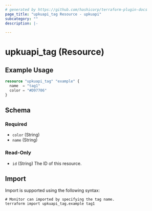 ```yaml
---
# generated by https://github.com/hashicorp/terraform-plugin-docs
page_title: "upkuapi_tag Resource - upkuapi"
subcategory: ""
description: |-
  
---
```


# upkuapi_tag (Resource)



## Example Usage

```terraform
resource "upkuapi_tag" "example" {
  name  = "tag1"
  color = "#D97706"
}
```

<!-- schema generated by tfplugindocs -->
## Schema

### Required

- `color` (String)
- `name` (String)

### Read-Only

- `id` (String) The ID of this resource.

## Import

Import is supported using the following syntax:

```shell
# Monitor can imported by specifying the tag name.
terraform import upkuapi_tag.example tag1
```
